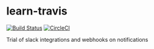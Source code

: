 # learn-travis 

[![Build Status](https://travis-ci.org/molcay/learn-travis.svg?branch=master)](https://travis-ci.org/molcay/learn-travis)
[![CircleCI](https://circleci.com/gh/molcay/learn-travis.svg?style=svg)](https://circleci.com/gh/molcay/learn-travis)

Trial of slack integrations and webhooks on notifications
